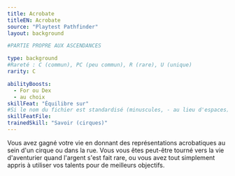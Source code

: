 ```yaml
---
title: Acrobate
titleEN: Acrobate
source: "Playtest Pathfinder"
layout: background

#PARTIE PROPRE AUX ASCENDANCES

type: background
#Rareté : C (commun), PC (peu commun), R (rare), U (unique)
rarity: C

abilityBoosts:
  - For ou Dex
  - au choix
skillFeat: "Équilibre sur"
#Si le nom du fichier est standardisé (minuscules, - au lieu d'espaces), il n'est pas nécessaire de le préciser
skillFeatFile: 
trainedSkill: "Savoir (cirques)"
---
```


Vous avez gagné votre vie en donnant des représentations acrobatiques au sein d'un cirque ou dans la rue. Vous vous êtes peut-être tourné vers la vie d'aventurier quand l'argent s'est fait rare, ou vous avez tout simplement appris à utiliser vos talents pour de meilleurs objectifs.

